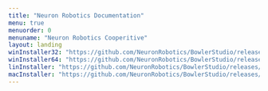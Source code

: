 ```yaml
---
title: "Neuron Robotics Documentation"
menu: true
menuorder: 0
menuname: "Neuron Robotics Cooperitive"
layout: landing
winInstaller32: "https://github.com/NeuronRobotics/BowlerStudio/releases/download/0.13.0/Windows-32-BowlerStudio-0.13.0.exe"
winInstaller64: "https://github.com/NeuronRobotics/BowlerStudio/releases/download/0.13.0/Windows-64-BowlerStudio-0.13.0.exe"
linInstaller: "https://github.com/NeuronRobotics/BowlerStudio/releases/download/0.13.0/Ubuntu-BowlerStudio-0.13.0.deb"
macInstaller: "https://github.com/NeuronRobotics/BowlerStudio/releases/download/0.13.0/MacOSX-BowlerStudio-0.13.0.zip"
---
```



